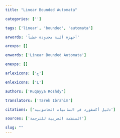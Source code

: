 ```yaml
---
title: "Linear Bounded Automata"

categories: ['']

tags: ['linear', 'bounded', 'automata']

arwords: 'أجهزة آلية محدودة خطياً'

arexps: []

enwords: ['Linear Bounded Automata']

enexps: []

arlexicons: ['ج']

enlexicons: ['L']

authors: ['Ruqayya Roshdy']

translators: ['Tarek Ibrahim']

citations: ['دليل أكسفورد في السانيات الحاسوبية']

sources: ['المنظمة العربية للترجمة']

slug: ""
---
```

